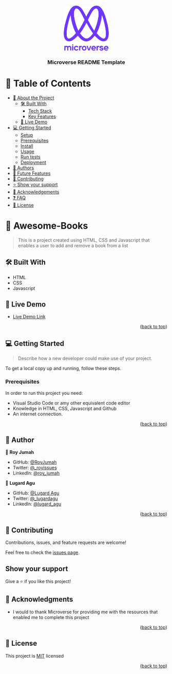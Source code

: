 <a name="readme-top"></a>

<!--
HOW TO USE:
This is an example of how you may give instructions on setting up your project locally.

Modify this file to match your project and remove sections that don't apply.

REQUIRED SECTIONS:
- Table of Contents
- About the Project
  - Built With
  - Live Demo
- Getting Started
- Authors
- Future Features
- Contributing
- Show your support
- Acknowledgements
- License

After you're finished please remove all the comments and instructions!
-->

<div align="center">

  <img src="murple_logo.png" alt="logo" width="140"  height="auto" />
  <br/>

  <h3><b>Microverse README Template</b></h3>

</div>

<!-- TABLE OF CONTENTS -->

# 📗 Table of Contents

- [📖 About the Project](#about-project)
  - [🛠 Built With](#built-with)
    - [Tech Stack](#tech-stack)
    - [Key Features](#key-features)
  - [🚀 Live Demo](#live-demo)
- [💻 Getting Started](#getting-started)
  - [Setup](#setup)
  - [Prerequisites](#prerequisites)
  - [Install](#install)
  - [Usage](#usage)
  - [Run tests](#run-tests)
  - [Deployment](#triangular_flag_on_post-deployment)
- [👥 Authors](#authors)
- [🔭 Future Features](#future-features)
- [🤝 Contributing](#contributing)
- [⭐️ Show your support](#support)
- [🙏 Acknowledgements](#acknowledgements)
- [❓ FAQ](#faq)
- [📝 License](#license)

<!-- PROJECT DESCRIPTION -->

# 📖 Awesome-Books <a name="about-project"></a>

> This is a project created using HTML, CSS and Javascript that enables a user to add and remove a book from a list
## 🛠 Built With <a name="built-with"></a>
- HTML
- CSS
- Javascript

<!-- LIVE DEMO -->

## 🚀 Live Demo <a name="live-demo"></a>

- [Live Demo Link](https://royjumah.github.io/Awesome-Books-ES6/#)

<p align="right">(<a href="#readme-top">back to top</a>)</p>

<!-- GETTING STARTED -->

## 💻 Getting Started <a name="getting-started"></a>

> Describe how a new developer could make use of your project.

To get a local copy up and running, follow these steps.

### Prerequisites


In order to run this project you need:
- Visual Studio Code or amy other equivalent code editor
- Knowledge in HTML, CSS, Javascript and Github
- An internet connection.

<!--
Example command:

```sh
 gem install rails
```
 -->



<p align="right">(<a href="#readme-top">back to top</a>)</p>

<!-- AUTHOR -->

## 👥 Author <a name="authors"></a>

👤 **Roy Jumah**

- GitHub: [@RoyJumah](https://github.com/RoyJumah)
- Twitter: [@_royissues](https://twitter.com/_royissues)
- LinkedIn: [@roy_jumah](https://www.linkedin.com/in/roy-jumah/)

👤 **Lugard Agu**

- GitHub: [@Lugard Agu](https://github.com/lugard1)
- Twitter: [@_lugardagu](https://twitter.com/Dsn3kings)
- LinkedIn: [@lugard_agu](https://www.linkedin.com/in/lugard-agu-45bb05b6)

<p align="right">(<a href="#readme-top">back to top</a>)</p>

## 🤝 Contributing

Contributions, issues, and feature requests are welcome!

Feel free to check the [issues page](../../issues/).

## Show your support

Give a ⭐️ if you like this project!

<!-- ACKNOWLEDGEMENTS -->

## 🙏 Acknowledgments <a name="acknowledgements"></a>

- I would to thank Microverse for providing me with the resources that enabled me to complete this project

<p align="right">(<a href="#readme-top">back to top</a>)</p>

<!-- LICENSE -->

## 📝 License <a name="license"></a>

This project is [MIT](https://choosealicense.com/licenses/mit/) licensed

<p align="right">(<a href="#readme-top">back to top</a>)</p>
